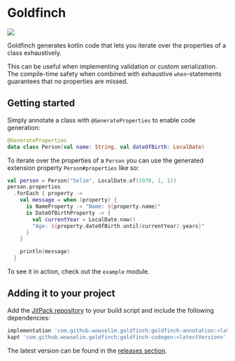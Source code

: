 # Goldfinch
[![](https://jitpack.io/v/wowselim/goldfinch.svg)](https://jitpack.io/#wowselim/goldfinch)

Goldfinch generates kotlin code that lets you iterate
over the properties of a class exhaustively.

This can be useful when implementing validation
or custom serialization. The compile-time safety when combined
with exhaustive `when`-statements guarantees that no
properties are missed.

## Getting started
Simply annotate a class with `@GenerateProperties` to
enable code generation:
```kotlin
@GenerateProperties
data class Person(val name: String, val dateOfBirth: LocalDate)
```
To iterate over the properties of a `Person` you can
use the generated extension property `Person#properties`
like so:
```kotlin
val person = Person("Selim", LocalDate.of(1970, 1, 1))
person.properties
  .forEach { property ->
    val message = when (property) {
      is NameProperty -> "Name: ${property.name}"
      is DateOfBirthProperty -> {
        val currentYear = LocalDate.now()
        "Age: ${property.dateOfBirth.until(currentYear).years}"
      }
    }

    println(message)
  }
```

To see it in action, check out the `example` module.

## Adding it to your project
Add the
[JitPack repository](https://jitpack.io/#wowselim/goldfinch)
to your build script and include the following dependencies:

```groovy
implementation 'com.github.wowselim.goldfinch:goldfinch-annotation:<latestVersion>'
kapt 'com.github.wowselim.goldfinch:goldfinch-codegen:<latestVersion>'
```

The latest version can be found in the
[releases section](https://github.com/wowselim/goldfinch/releases/latest).
